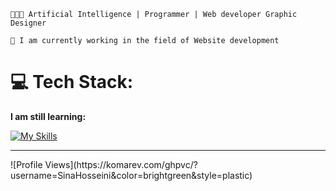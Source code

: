 ```
👨🏻‍💻 Artificial Intelligence | Programmer | Web developer Graphic Designer

🧠 I am currently working in the field of Website development
```

# 💻 Tech Stack:

**I am still learning:**<br>

[![My Skills](https://skillicons.dev/icons?i=html,css,js,bootstrap,react,python,flask,django,fastapi,qt,postgres,sqlite,ubuntu,github,docker,postman,vscode,visualstudio,xd,tensorflow,laravel,php,opencv,dotnet,cs)](https://skillicons.dev)
<hr>
![Profile Views](https://komarev.com/ghpvc/?username=SinaHosseini&color=brightgreen&style=plastic)
